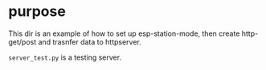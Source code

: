 # purpose

This dir is an example of how to set up esp-station-mode, then create http-get/post and trasnfer data to httpserver.

`server_test.py` is a testing server.
